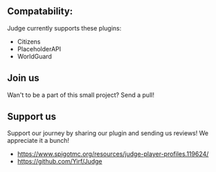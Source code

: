 ## Compatability:
Judge currently supports these plugins:
- Citizens
- PlaceholderAPI
- WorldGuard

## Join us
Wan't to be a part of this small project? Send a pull!

## Support us
Support our journey by sharing our plugin and sending us reviews!
We appreciate it a bunch!
- https://www.spigotmc.org/resources/judge-player-profiles.119624/
- https://github.com/Yirf/Judge

